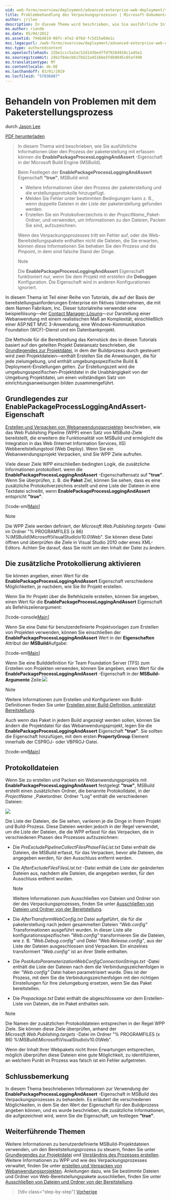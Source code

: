 ```yaml
---
uid: web-forms/overview/deployment/advanced-enterprise-web-deployment/troubleshooting-the-packaging-process
title: Problembehandlung des Verpackungsprozesses | Microsoft-Dokumentation
author: jrjlee
description: In diesem Thema wird beschrieben, wie Sie ausführliche Informationen über den Prozess der paketerstellung sammeln können, mit der EnablePackageProcessLoggingAndAssert-Eigenschaft in der M...
ms.author: riande
ms.date: 05/04/2012
ms.assetid: 794bd819-00fc-47e2-876d-fc5d15e0de1c
msc.legacyurl: /web-forms/overview/deployment/advanced-enterprise-web-deployment/troubleshooting-the-packaging-process
msc.type: authoredcontent
ms.openlocfilehash: 22be1ccc5a1ec52d143bedffd79264918c1a45e1
ms.sourcegitcommit: 24b1f6decbb17bb22a45166e5fdb0845c65af498
ms.translationtype: MT
ms.contentlocale: de-DE
ms.lasthandoff: 03/01/2019
ms.locfileid: "57036887"
---
```

<a name="troubleshooting-the-packaging-process"></a>Behandeln von Problemen mit dem Paketerstellungsprozess
====================
durch [Jason Lee](https://github.com/jrjlee)

[PDF herunterladen](https://msdnshared.blob.core.windows.net/media/MSDNBlogsFS/prod.evol.blogs.msdn.com/CommunityServer.Blogs.Components.WeblogFiles/00/00/00/63/56/8130.DeployingWebAppsInEnterpriseScenarios.pdf)

> In diesem Thema wird beschrieben, wie Sie ausführliche Informationen über den Prozess der paketerstellung mit erfassen können die **EnablePackageProcessLoggingAndAssert** -Eigenschaft in der Microsoft Build Engine (MSBuild).
> 
> Beim Festlegen der **EnablePackageProcessLoggingAndAssert** Eigenschaft **"true"**, MSBuild wird:
> 
> - Weitere Informationen über den Prozess der paketerstellung und die erstellungsprotokolle hinzugefügt.
> - Melden Sie Fehler unter bestimmten Bedingungen kann z. B., wenn doppelte Dateien in der Liste der paketerstellung gefunden werden.
> - Erstellen Sie ein Protokollverzeichnis in der *ProjectName*\_Paket-Ordner, und verwenden, um Informationen zu den Dateien, Packen Sie sind, aufzuzeichnen.
> 
> Wenn des Verpackungsprozesses tritt ein Fehler auf, oder die Web-Bereitstellungspakete enthalten nicht die Dateien, die Sie erwarten, können diese Informationen Sie beheben Sie den Prozess und die Pinpoint, in dem sind falsche Stand der Dinge.
> 
> > [!NOTE]
> > Die **EnablePackageProcessLoggingAndAssert** Eigenschaft funktioniert nur, wenn Sie dem Projekt mit erstellen die **Debuggen** Konfiguration. Die Eigenschaft wird in anderen Konfigurationen ignoriert.


In diesem Thema ist Teil einer Reihe von Tutorials, die auf der Basis der bereitstellungsanforderungen Enterprise ein fiktives Unternehmen, die mit dem Namen Fabrikam, Inc. Dieser tutorialreihe verwendet eine beispiellösung&#x2014;der [Contact Manager-Lösung](../web-deployment-in-the-enterprise/the-contact-manager-solution.md)&#x2014;zur Darstellung einer Webanwendung mit einem realistischen Maß an Komplexität, einschließlich einer ASP.NET MVC 3-Anwendung, eine Windows-Kommunikation Foundation (WCF)-Dienst und ein Datenbankprojekt.

Die Methode für die Bereitstellung das Kernstück des in diesen Tutorials basiert auf den geteilten Projekt Dateiansatz beschrieben, die [Grundlegendes zur Projektdatei](../web-deployment-in-the-enterprise/understanding-the-project-file.md), in dem der Buildprozess durch gesteuert wird zwei Projektdateien&#x2014;enthält Erstellen Sie die Anweisungen, die für jede zielumgebung, und enthält umgebungsspezifische Build & Deployment-Einstellungen gelten. Zur Erstellungszeit wird die umgebungsspezifischen-Projektdatei in die Unabhängigkeit von der Umgebung Projektdatei, um einen vollständigen Satz von einrichtungsanweisungen bilden zusammengeführt.

## <a name="understanding-the-enablepackageprocessloggingandassert-property"></a>Grundlegendes zur EnablePackageProcessLoggingAndAssert-Eigenschaft

[Erstellen und Verpacken von Webanwendungsprojekten](../web-deployment-in-the-enterprise/building-and-packaging-web-application-projects.md) beschrieben, wie das Web Publishing Pipeline (WPP) einen Satz von MSBuild-Ziele bereitstellt, die erweitern die Funktionalität von MSBuild und ermöglicht die Integration in das Web (Internet Information Services, IIS) Webbereitstellungstool (Web Deploy). Wenn Sie ein Webanwendungsprojekt Verpacken, sind Sie WPP Ziele aufrufen.

Viele dieser Ziele WPP einschließen bedingten Logik, die zusätzliche Informationen protokolliert. wenn die **EnablePackageProcessLoggingAndAssert** -Eigenschaftensatz auf **"true"**. Wenn Sie überprüfen, z. B. die **Paket** Ziel, können Sie sehen, dass es eine zusätzliche Protokollverzeichnis erstellt und eine Liste der Dateien in eine Textdatei schreibt, wenn **EnablePackageProcessLoggingAndAssert** entspricht **"true"**.


[!code-xml[Main](troubleshooting-the-packaging-process/samples/sample1.xml)]


> [!NOTE]
> Die WPP Ziele werden definiert, der *Microsoft.Web.Publishing.targets* -Datei im Ordner "% PROGRAMFILES (x 86) %\MSBuild\Microsoft\VisualStudio\v10.0\Web". Sie können diese Datei öffnen und überprüfen die Ziele in Visual Studio 2010 oder eines XML-Editors. Achten Sie darauf, dass Sie nicht um den Inhalt der Datei zu ändern.


## <a name="enabling-the-additional-logging"></a>Die zusätzliche Protokollierung aktivieren

Sie können angeben, einen Wert für die **EnablePackageProcessLoggingAndAssert** Eigenschaft verschiedene Möglichkeiten, je nachdem, wie Sie Ihr Projekt erstellen.

Wenn Sie Ihr Projekt über die Befehlszeile erstellen, können Sie angeben, einen Wert für die **EnablePackageProcessLoggingAndAssert** Eigenschaft als Befehlszeilenargument:


[!code-console[Main](troubleshooting-the-packaging-process/samples/sample2.cmd)]


Wenn Sie eine Datei für benutzerdefinierte Projektvorlagen zum Erstellen von Projekten verwenden, können Sie einschließen der **EnablePackageProcessLoggingAndAssert** Wert in der **Eigenschaften** Attribut der **MSBuild**Aufgabe:


[!code-xml[Main](troubleshooting-the-packaging-process/samples/sample3.xml)]


Wenn Sie eine Builddefinition für Team Foundation Server (TFS) zum Erstellen von Projekten verwenden, können Sie angeben, einen Wert für die **EnablePackageProcessLoggingAndAssert** -Eigenschaft in der **MSBuild-Argumente** Zeile:![](troubleshooting-the-packaging-process/_static/image1.png)

> [!NOTE]
> Weitere Informationen zum Erstellen und Konfigurieren von Build-Definitionen finden Sie unter [Erstellen einer Build-Definition, unterstützt Bereitstellung](../configuring-team-foundation-server-for-web-deployment/creating-a-build-definition-that-supports-deployment.md).


Auch wenn das Paket in jedem Build angezeigt werden sollen, können Sie ändern die Projektdatei für das Webanwendungsprojekt, legen Sie die **EnablePackageProcessLoggingAndAssert** Eigenschaft **"true"**. Sie sollten die Eigenschaft hinzufügen, mit dem ersten **PropertyGroup** Element innerhalb der CSPROJ- oder VBPROJ-Datei.


[!code-xml[Main](troubleshooting-the-packaging-process/samples/sample4.xml)]


## <a name="reviewing-the-log-files"></a>Protokolldateien

Wenn Sie zu erstellen und Packen ein Webanwendungsprojekts mit **EnablePackageProcessLoggingAndAssert** festgelegt **"true"**, MSBuild erstellt einen zusätzlichen Ordner, die benannte Protokolldatei, in der *ProjectName* \_Paketordner. Ordner "Log" enthält die verschiedenen Dateien:

![](troubleshooting-the-packaging-process/_static/image2.png)

Die Liste der Dateien, die Sie sehen, variieren je die Dinge in Ihrem Projekt und Build-Prozess. Diese Dateien werden jedoch in der Regel verwendet, um die Liste der Dateien, die die WPP erfasst für das Verpacken, die in verschiedenen Phasen des Prozesses aufzuzeichnen:

- Die *PreExcludePipelineCollectFilesPhaseFileList.txt* Datei enthält die Dateien, die MSBuild erfasst, für das Verpacken, bevor alle Dateien, die angegeben werden, für den Ausschluss entfernt werden.
- Die *AfterExcludeFilesFilesList.txt* -Datei enthält die Liste der geänderten Dateien aus, nachdem alle Dateien, die angegeben werden, für den Ausschluss entfernt wurden.

    > [!NOTE]
    > Weitere Informationen zum Ausschließen von Dateien und Ordner von der des Verpackungsprozesses, finden Sie unter [Ausschließen von Dateien und Ordner von der Bereitstellung](excluding-files-and-folders-from-deployment.md).
- Die *AfterTransformWebConfig.txt* Datei aufgeführt, die für die paketerstellung nach jedem gesammelten Dateien *"Web.config"* Transformationen ausgeführt wurden. In dieser Liste alle konfigurationsspezifischen *"Web.config"* transformieren Sie die Dateien, wie z. B. *"Web.Debug.config"* und *Datei "Web.Release.config"*, aus der Liste der Dateien ausgeschlossen sind Verpacken. Ein einzelnes transformiert *"Web.config"* ist an ihrer Stelle enthalten.
- Die *PostAutoParameterizationWebConfigConnectionStrings.txt* -Datei enthält die Liste der Dateien nach dem die Verbindungszeichenfolgen in der *"Web.config"* Datei haben parametrisiert wurde. Dies ist der Prozess, mit dem Sie die Verbindungszeichenfolgen mit den richtigen Einstellungen für Ihre zielumgebung ersetzen, wenn Sie das Paket bereitstellen.
- Die *Prepackage.txt* Datei enthält die abgeschlossene vor dem Erstellen-Liste von Dateien, die im Paket enthalten sein.

> [!NOTE]
> Die Namen der zusätzlichen Protokolldateien entsprechen in der Regel WPP Ziele. Sie können diese Ziele überprüfen, anhand der *Microsoft.Web.Publishing.targets* -Datei im Ordner "% PROGRAMFILES (x 86) %\MSBuild\Microsoft\VisualStudio\v10.0\Web".


Wenn der Inhalt Ihrer Webpakets nicht Ihren Erwartungen entsprechen, möglich überprüfen diese Dateien eine gute Möglichkeit, zu identifizieren, an welchem Punkt im Prozess was falsch ist ein Fehler aufgetreten.

## <a name="conclusion"></a>Schlussbemerkung

In diesem Thema beschriebenen Informationen zur Verwendung der **EnablePackageProcessLoggingAndAssert** -Eigenschaft in MSBuild des Verpackungsprozesses zu behandeln. Es erläutert die verschiedenen Möglichkeiten, in dem Sie den Wert der Eigenschaft für den Buildprozess angeben können, und es wurde beschrieben, die zusätzliche Informationen, die aufgezeichnet wird, wenn Sie die Eigenschaft, um festlegen **"true"**.

## <a name="further-reading"></a>Weiterführende Themen

Weitere Informationen zu benutzerdefinierte MSBuild-Projektdateien verwenden, um den Bereitstellungsprozess zu steuern, finden Sie unter [Grundlegendes zur Projektdatei](../web-deployment-in-the-enterprise/understanding-the-project-file.md) und [Verständnis des Prozesses erstellen](../web-deployment-in-the-enterprise/understanding-the-build-process.md). Weitere Informationen zu WPP und wie des Verpackungsprozesses verwaltet, finden Sie unter [erstellen und Verpacken von Webanwendungsprojekten](../web-deployment-in-the-enterprise/building-and-packaging-web-application-projects.md). Anleitungen dazu, wie Sie bestimmte Dateien und Ordner von Web-Bereitstellungspakete ausschließen, finden Sie unter [Ausschließen von Dateien und Ordner von der Bereitstellung](excluding-files-and-folders-from-deployment.md).

> [!div class="step-by-step"]
> [Vorherige](running-windows-powershell-scripts-from-msbuild-project-files.md)
